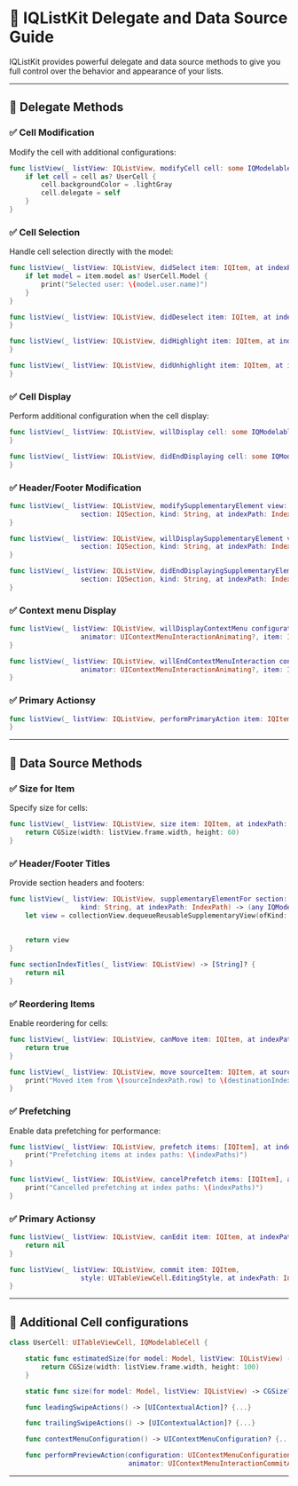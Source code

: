 
# 📝 **IQListKit Delegate and Data Source Guide**  

IQListKit provides powerful delegate and data source methods to give you full control over the behavior and appearance of your lists.

---

## 🎯 **Delegate Methods**

### ✅ **Cell Modification**
Modify the cell with additional configurations:
```swift
func listView(_ listView: IQListView, modifyCell cell: some IQModelableCell, at indexPath: IndexPath) {
    if let cell = cell as? UserCell {
        cell.backgroundColor = .lightGray
        cell.delegate = self
    }
}
```

### ✅ **Cell Selection**
Handle cell selection directly with the model:
```swift
func listView(_ listView: IQListView, didSelect item: IQItem, at indexPath: IndexPath) {
    if let model = item.model as? UserCell.Model {
        print("Selected user: \(model.user.name)")
    }
}

func listView(_ listView: IQListView, didDeselect item: IQItem, at indexPath: IndexPath) {
}

func listView(_ listView: IQListView, didHighlight item: IQItem, at indexPath: IndexPath) {
}

func listView(_ listView: IQListView, didUnhighlight item: IQItem, at indexPath: IndexPath) {
}

```

### ✅ **Cell Display**
Perform additional configuration when the cell display:
```swift
func listView(_ listView: IQListView, willDisplay cell: some IQModelableCell, at indexPath: IndexPath) {
}

func listView(_ listView: IQListView, didEndDisplaying cell: some IQModelableCell, at indexPath: IndexPath) {
}
```

### ✅ **Header/Footer Modification**
```swift
func listView(_ listView: IQListView, modifySupplementaryElement view: some IQModelableSupplementaryView,
                  section: IQSection, kind: String, at indexPath: IndexPath) {
}

func listView(_ listView: IQListView, willDisplaySupplementaryElement view: some IQModelableSupplementaryView,
                  section: IQSection, kind: String, at indexPath: IndexPath) {
}

func listView(_ listView: IQListView, didEndDisplayingSupplementaryElement view: some IQModelableSupplementaryView,
                  section: IQSection, kind: String, at indexPath: IndexPath) {
}
```

 ### ✅ **Context menu Display**
```swift
func listView(_ listView: IQListView, willDisplayContextMenu configuration: UIContextMenuConfiguration,
                  animator: UIContextMenuInteractionAnimating?, item: IQItem, at indexPath: IndexPath) {
}

func listView(_ listView: IQListView, willEndContextMenuInteraction configuration: UIContextMenuConfiguration,
                  animator: UIContextMenuInteractionAnimating?, item: IQItem, at indexPath: IndexPath) {
}
```

 ### ✅ **Primary Actionsy**
```swift
func listView(_ listView: IQListView, performPrimaryAction item: IQItem, at indexPath: IndexPath) {
}
```
                
---

## 📌 **Data Source Methods**

### ✅ **Size for Item**
Specify size for cells:
```swift
func listView(_ listView: IQListView, size item: IQItem, at indexPath: IndexPath) -> CGSize? {
    return CGSize(width: listView.frame.width, height: 60)
}
```

### ✅ **Header/Footer Titles**
Provide section headers and footers:
```swift
func listView(_ listView: IQListView, supplementaryElementFor section: IQSection,
                  kind: String, at indexPath: IndexPath) -> (any IQModelableSupplementaryView)? {
    let view = collectionView.dequeueReusableSupplementaryView(ofKind: kind,
                                                                       withReuseIdentifier: "TitleSupplementaryView",
                                                                       for: indexPath)
    return view
}

func sectionIndexTitles(_ listView: IQListView) -> [String]? {
    return nil
}
```

### ✅ **Reordering Items**
Enable reordering for cells:
```swift
func listView(_ listView: IQListView, canMove item: IQItem, at indexPath: IndexPath) -> Bool {
    return true
}

func listView(_ listView: IQListView, move sourceItem: IQItem, at sourceIndexPath: IndexPath, to destinationIndexPath: IndexPath) {
    print("Moved item from \(sourceIndexPath.row) to \(destinationIndexPath.row)")
}
```

### ✅ **Prefetching**
Enable data prefetching for performance:
```swift
func listView(_ listView: IQListView, prefetch items: [IQItem], at indexPaths: [IndexPath]) {
    print("Prefetching items at index paths: \(indexPaths)")
}

func listView(_ listView: IQListView, cancelPrefetch items: [IQItem], at indexPaths: [IndexPath]) {
    print("Cancelled prefetching at index paths: \(indexPaths)")
}
```

 ### ✅ **Primary Actionsy**
```swift
func listView(_ listView: IQListView, canEdit item: IQItem, at indexPath: IndexPath) -> Bool? {
    return nil
}

func listView(_ listView: IQListView, commit item: IQItem,
                  style: UITableViewCell.EditingStyle, at indexPath: IndexPath) {
}
```

---

## 🎯 **Additional Cell configurations**
```swift
class UserCell: UITableViewCell, IQModelableCell {

    static func estimatedSize(for model: Model, listView: IQListView) -> CGSize? {
        return CGSize(width: listView.frame.width, height: 100)
    }

    static func size(for model: Model, listView: IQListView) -> CGSize? {...}

    func leadingSwipeActions() -> [UIContextualAction]? {...}

    func trailingSwipeActions() -> [UIContextualAction]? {...}

    func contextMenuConfiguration() -> UIContextMenuConfiguration? {...}

    func performPreviewAction(configuration: UIContextMenuConfiguration,
                              animator: UIContextMenuInteractionCommitAnimating) {...}
```

---
